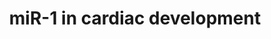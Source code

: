 ---
annotations:
- type: Pathway Ontology
  value: microRNA pathway
authors:
- Thomas
- Khanspers
- MaintBot
- Ddigles
description: This pathway is an adaptation from figure 2.a in Stefani et al. (2008).
  miR-1 regulates cardiac morphogenesis by optimizing the level of the HAND2 transcription
  factor. Electric conduction is abnormal in mice that lack miR-1 as a consequence
  of de-inhibition of IRX5, a homeodomain-containing transcription factor that represses
  the expression of the KCND2 potassium channel.
last-edited: 2013-07-08
organisms:
- Mus musculus
redirect_from:
- /index.php/Pathway:WP608
- /instance/WP608
schema-jsonld:
- '@context': https://schema.org/
  '@id': https://wikipathways.github.io/pathways/WP608.html
  '@type': Dataset
  creator:
    '@type': Organization
    name: WikiPathways
  description: This pathway is an adaptation from figure 2.a in Stefani et al. (2008).
    miR-1 regulates cardiac morphogenesis by optimizing the level of the HAND2 transcription
    factor. Electric conduction is abnormal in mice that lack miR-1 as a consequence
    of de-inhibition of IRX5, a homeodomain-containing transcription factor that represses
    the expression of the KCND2 potassium channel.
  keywords:
  - mmu-mir-1-2
  - Hand2
  - Irx5
  - Kcnd2
  - mmu-mir-1-1
  license: CC0
  name: miR-1 in cardiac development
seo: CreativeWork
title: miR-1 in cardiac development
wpid: WP608
---